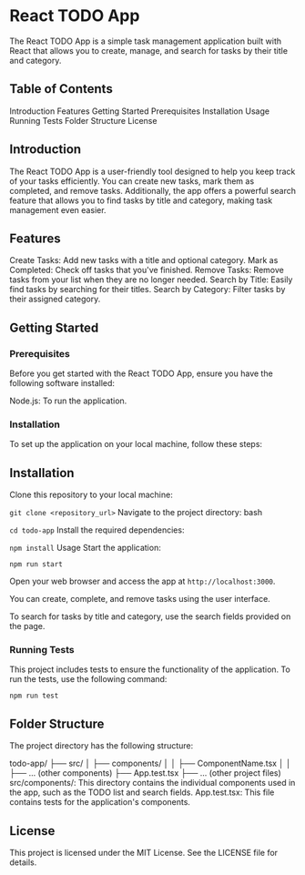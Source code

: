 # React TODO App

The React TODO App is a simple task management application built with React that allows you to create, manage, and search for tasks by their title and category.

## Table of Contents

Introduction
Features
Getting Started
Prerequisites
Installation
Usage
Running Tests
Folder Structure
License

## Introduction

The React TODO App is a user-friendly tool designed to help you keep track of your tasks efficiently. You can create new tasks, mark them as completed, and remove tasks. Additionally, the app offers a powerful search feature that allows you to find tasks by title and category, making task management even easier.

## Features

Create Tasks: Add new tasks with a title and optional category.
Mark as Completed: Check off tasks that you've finished.
Remove Tasks: Remove tasks from your list when they are no longer needed.
Search by Title: Easily find tasks by searching for their titles.
Search by Category: Filter tasks by their assigned category.

## Getting Started

### Prerequisites

Before you get started with the React TODO App, ensure you have the following software installed:

Node.js: To run the application.

### Installation

To set up the application on your local machine, follow these steps:

## Installation

Clone this repository to your local machine:

`git clone <repository_url>`
Navigate to the project directory:
bash

`cd todo-app`
Install the required dependencies:

`npm install`
Usage
Start the application:

`npm run start`

Open your web browser and access the app at `http://localhost:3000`.

You can create, complete, and remove tasks using the user interface.

To search for tasks by title and category, use the search fields provided on the page.

### Running Tests

This project includes tests to ensure the functionality of the application. To run the tests, use the following command:

`npm run test`

## Folder Structure

The project directory has the following structure:

todo-app/
├── src/
│ ├── components/
│ │ ├── ComponentName.tsx
│ │ ├── ... (other components)
├── App.test.tsx
├── ... (other project files)
src/components/: This directory contains the individual components used in the app, such as the TODO list and search fields.
App.test.tsx: This file contains tests for the application's components.

## License

This project is licensed under the MIT License. See the LICENSE file for details.
